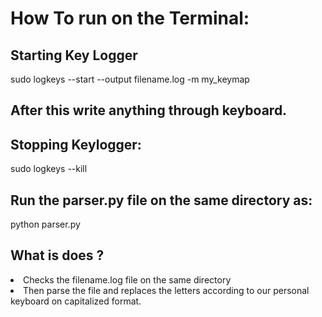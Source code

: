 <html>
<head></head>
<body>
<p align="justify">
<h1>How To run on the Terminal:</h1>
<h2>Starting Key Logger</h2>
sudo logkeys --start --output filename.log -m my_keymap

<h2>After this write anything through keyboard.</h2>

<h2>Stopping Keylogger:</h2>
sudo logkeys --kill

<h2>Run the parser.py file on the same directory as:</h2>
python parser.py
<h2>What is does ?</h2>
<li>Checks the filename.log file on the same directory
<li>Then parse the file and replaces the letters according to our personal keyboard on capitalized format.

</p>
</body>
</html>

